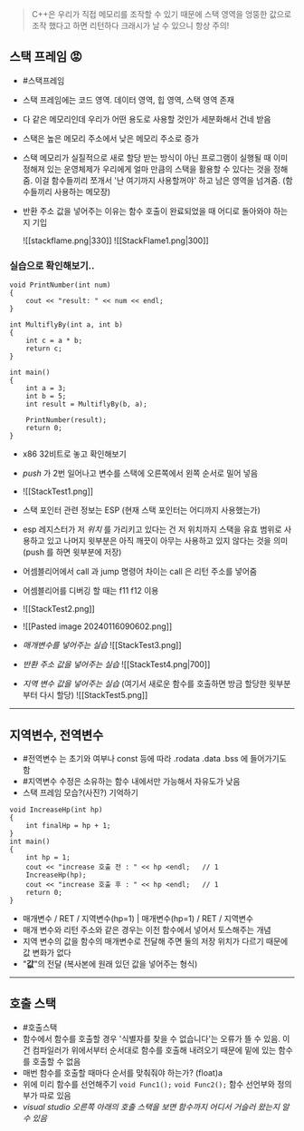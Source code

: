 > C++은 우리가 직접 메모리를 조작할 수 있기 때문에 스택 영역을 엉뚱한 값으로 조작 했다고 하면 리턴하다 크래시가 날 수 있으니 항상 주의!

## 스택 프레임 😡
- #스택프레임 
- 스택 프레임에는 코드 영역. 데이터 영역, 힙 영역, 스택 영역 존재
- 다 같은 메모리인데 우리가 어떤 용도로 사용할 것인가 세분화해서 건네 받음
- 스택은 높은 메모리 주소에서 낮은 메모리 주소로 증가
- 스택 메모리가 실질적으로 새로 할당 받는 방식이 아닌 프로그램이 실행될 때 이미 정해져 있는 운영체제가 우리에게 얼마 만큼의 스택을 활용할 수 있다는 것을 정해줌. 이걸 함수들끼리 쪼개서 '난 여기까지 사용할꺼야' 하고 남은 영역을 넘겨줌. (함수들끼리 사용하는 메모장)
- 반환 주소 값을 넣어주는 이유는 함수 호출이 완료되었을 때 어디로 돌아와야 하는지 기입

	![[stackflame.png|330]]  	![[StackFlame1.png|300]]

### 실습으로 확인해보기..
```
void PrintNumber(int num)
{
	cout << "result: " << num << endl;
}

int MultiflyBy(int a, int b)
{
	int c = a * b;
	return c;
}

int main()
{
	int a = 3;
	int b = 5;
	int result = MultiflyBy(b, a);

	PrintNumber(result);
	return 0;
}
```

- x86 32비트로 놓고 확인해보기
- _push_ 가 2번 일어나고 변수를 스택에 오른쪽에서 왼쪽 순서로 밀어 넣음
- ![[StackTest1.png]]

- 스택 포인터 관련 정보는 ESP (현재 스택 포인터는 어디까지 사용했는가)
-  esp 레지스터가 저 _위치_ 를 가리키고 있다는 건 저 위치까지 스택을 유효 범위로 사용하고 있고 나머지 윗부분은 아직 깨끗이 아무는 사용하고 있지 않다는 것을 의미 (push 를 하면 윗부분에 저장)
- 어셈블리어에서 call 과 jump 명령어 차이는 call 은 리턴 주소를 넣어줌 
- 어셈블리어를 디버깅 할 때는 f11 f12 이용 
- ![[StackTest2.png]]
- ![[Pasted image 20240116090602.png]]
- _매개변수를 넣어주는 실습_ ![[StackTest3.png]]
-   _반환 주소 값을 넣어주는 실습_  ![[StackTest4.png|700]]
- _지역 변수 값을 넣어주는 실습_ (여기서 새로운 함수를 호출하면 방금 할당한 윗부분부터 다시 할당) ![[StackTest5.png]]

***

## 지역변수, 전역변수
- #전역변수 는 초기와 여부나 const 등에 따라 .rodata  .data  .bss 에 들어가기도 함
- #지역변수 수정은 소유하는 함수 내에서만 가능해서 자유도가 낮음
- 스택 프레임 모습?(사진?) 기억하기

```
void IncreaseHp(int hp)
{
	int finalHp = hp + 1;
}
int main()
{
	int hp = 1;
	cout << "increase 호출 전 : " << hp <endl;   // 1
	IncreaseHp(hp);
	cout << "increase 호출 후 : " << hp <endl;   // 1
	return 0;
}

```
- 매개변수 / RET / 지역변수(hp=1)   |   매개변수(hp=1) / RET / 지역변수
- 매개 변수와 리턴 주소와 같은 경우는 이전 함수에서 넣어서 토스해주는 개념
- 지역 변수의 값을 함수의 매개변수로 전달해 주면 둘의 저장 위치가 다르기 때문에 값 변화가 없다
- "**값**"의 전달 (복사본에 원래 있던 값을 넣어주는 형식)

***

## 호출 스택
- #호출스택
- 함수에서 함수를 호출할 경우 '식별자를 찾을 수 없습니다'는 오류가 뜰 수 있음. 이건 컴파일러가 위에서부터 순서대로 함수를 호출해 내려오기 때문에 밑에 있는 함수를 호출할 수 없음
- 매번 함수를 호출할 때마다 순서를 맞춰줘야 하는가? (float)a
- 위에 미리 함수를 선언해주기 `void Func1();` `void Func2();` 함수 선언부와 정의부가 따로 있음
- _visual studio 오른쪽 아래의 호출 스택을 보면 함수까지 어디서 거슬러 왔는지  알 수 있음_
